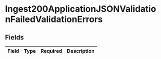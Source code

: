 # Ingest200ApplicationJSONValidationFailedValidationErrors


## Fields

| Field       | Type        | Required    | Description |
| ----------- | ----------- | ----------- | ----------- |